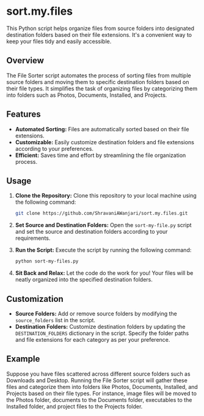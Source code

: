 # sort.my.files
This Python script helps organize files from source folders into designated destination folders based on their file extensions. It's a convenient way to keep your files tidy and easily accessible.

## Overview

The File Sorter script automates the process of sorting files from multiple source folders and moving them to specific destination folders based on their file types. It simplifies the task of organizing files by categorizing them into folders such as Photos, Documents, Installed, and Projects.

## Features

- **Automated Sorting:** Files are automatically sorted based on their file extensions.
- **Customizable:** Easily customize destination folders and file extensions according to your preferences.
- **Efficient:** Saves time and effort by streamlining the file organization process.

## Usage

1. **Clone the Repository:** Clone this repository to your local machine using the following command:

    ```bash
    git clone https://github.com/ShravaniAWanjari/sort.my.files.git
    ```

2. **Set Source and Destination Folders:** Open the `sort-my-file.py` script and set the source and destination folders according to your requirements.

3. **Run the Script:** Execute the script by running the following command:

    ```bash
    python sort-my-files.py
    ```

4. **Sit Back and Relax:** Let the code do the work for you! Your files will be neatly organized into the specified destination folders.

## Customization

- **Source Folders:** Add or remove source folders by modifying the `source_folders` list in the script.
- **Destination Folders:** Customize destination folders by updating the `DESTINATION_FOLDERS` dictionary in the script. Specify the folder paths and file extensions for each category as per your preference.

## Example

Suppose you have files scattered across different source folders such as Downloads and Desktop. Running the File Sorter script will gather these files and categorize them into folders like Photos, Documents, Installed, and Projects based on their file types. For instance, image files will be moved to the Photos folder, documents to the Documents folder, executables to the Installed folder, and project files to the Projects folder.

